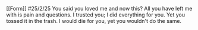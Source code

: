 [[Form]]
#25/2/25
You said you loved me and now this?
All you have left me with is pain and questions. I trusted you; I did everything for you. Yet you tossed it in the trash. I would die for you, yet you wouldn't do the same.